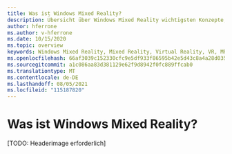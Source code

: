 ```yaml
---
title: Was ist Windows Mixed Reality?
description: Übersicht über Windows Mixed Reality wichtigsten Konzepte, Features und Verwendung.
author: hferrone
ms.author: v-hferrone
ms.date: 10/15/2020
ms.topic: overview
keywords: Windows Mixed Reality, Mixed Reality, Virtual Reality, VR, MR,
ms.openlocfilehash: 66af3039c152330cfc9e5df933f86595b42e5d43c8a4a28d035c5e53d23c42c1
ms.sourcegitcommit: a1c086aa83d381129e62f9d8942f0fc889ffcab0
ms.translationtype: MT
ms.contentlocale: de-DE
ms.lasthandoff: 08/05/2021
ms.locfileid: "115187820"
---
```

# <a name="what-is-windows-mixed-reality"></a>Was ist Windows Mixed Reality?

[TODO: Headerimage erforderlich]
